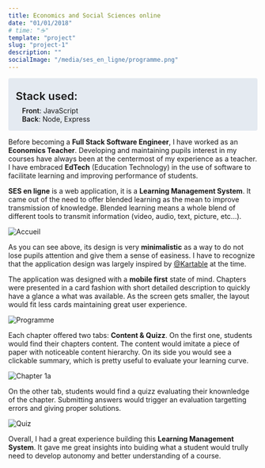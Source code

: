 ```yaml
---
title: Economics and Social Sciences online
date: "01/01/2018"
# time: "☕️"
template: "project"
slug: "project-1"
description: ""
socialImage: "/media/ses_en_ligne/programme.png"
---
```


<div style="background-color: #E4EAF1; padding: 15px; border-radius: 4px;">
<div style="font-size: 1.375rem; font-weight: 600; margin-top: 0.5rem; margin-bottom: 0.5rem;">Stack used:</div>
<div style="margin-left: 0.8rem;"><span style="font-weight: 600;">Front</span>: JavaScript</div>
<div style="margin-left: 0.8rem;"><span style="font-weight: 600;">Back</span>: Node, Express</div>
</div>

Before becoming a <strong>Full Stack Software Engineer</strong>, I have worked as an <strong>Economics Teacher</strong>. Developing and maintaining pupils interest in my courses have always been at the centermost of my experience as a teacher. I have embraced <strong>EdTech</strong> (Education Technology) in the use of software to facilitate learning and improving performance of students. 

<strong>SES en ligne</strong> is a web application, it is a <strong>Learning Management System</strong>. It came out of the need to offer blended learning as the mean to improve transmission of knowledge. Blended learning means a whole blend of different tools to transmit information (video, audio, text, picture, etc...).

![Accueil](/media/ses_en_ligne/accueil.png)

As you can see above, its design is very <strong>minimalistic</strong> as a way to do not lose pupils attention and give them a sense of easiness. I have to recognize that the application design was largely inspired by [@Kartable](https://www.kartable.fr/) at the time.

The application was designed with a <strong>mobile first</strong> state of mind. Chapters were presented in a card fashion with short detailed description to quickly have a glance a what was available. As the screen gets smaller, the layout would fit less cards maintaining great user experience.

![Programme](/media/ses_en_ligne/programme.png)

Each chapter offered two tabs: <strong>Content & Quizz</strong>. On the first one, students would find their chapters content. The content would imitate a piece of paper with noticeable content hierarchy. On its side you would see a clickable summary, which is pretty useful to evaluate your learning curve.  

![Chapter 1a](/media/ses_en_ligne/chapter1a.png)

On the other tab, students would find a quizz evaluating their knownledge of the chapter. Submitting answers would trigger an evaluation targetting errors and giving proper solutions.

![Quiz](/media/ses_en_ligne/quiz.png)

Overall, I had a great experience building this <strong>Learning Management System</strong>. It gave me great insights into buiding what a student would trully need to develop autonomy and better understanding of a course.